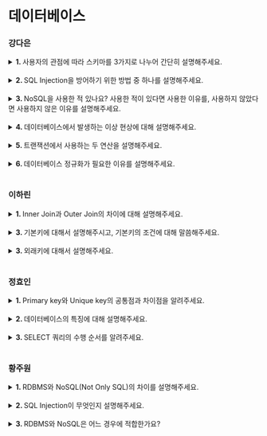 # 데이터베이스

### 강다은
<details>
   <summary> <b>1. </b> 사용자의 관점에 따라 스키마를 3가지로 나누어 간단히 설명해주세요. </summary> <br />
<div>
      
- 스키마는 외부 스키마, 개념 스키마, 내부 스키마로 구분합니다. 
- 외부 스키마는 실제 세계에 존재하는 데이터를 사용자에게 어떻게 보여줄 것인지 정의합니다.
- 개념 스키마는 데이터베이스의 전체적인 논리 구조를 정의합니다.
- 내부 스키마는 데이터베이스의 물리적 저장 구조입니다.

</div>
</details>
<br />
<details>
   <summary> <b>2. </b> SQL Injection을 방어하기 위한 방법 중 하나를 설명해주세요. </summary> <br />
<div>
      
- prepared statement를 사용할 수 있습니다. 쿼리문에서 전달 인자를 ?로 받아 서버측에서 필터링 과정을 거치는 방식으로 공격을 방어합니다.

</div>
</details>
<br />
<details>
   <summary> <b>3. </b> NoSQL을 사용한 적 있나요? 사용한 적이 있다면 사용한 이유를, 사용하지 않았다면 사용하지 않은 이유를 설명해주세요.  </summary> <br />
<div>
      
- NoSQL을 사용한 적이 없습니다. 저는 데이터 무결성을 보장하기 위해 주로RDBMS를 사용했던 것 같습니다.
  
</div>
</details>
<br />

<details>
   <summary> <b>4. </b> 데이터베이스에서 발생하는 이상 현상에 대해 설명해주세요.  </summary> <br />
<div>
      
- 테이블을 설계할 때 잘못 설계하여 데이터 삽입, 삭제, 수정 시 논리적으로 생기는 오류입니다. 삽입 이상, 갱신 이상, 삭제 이상 3가지가 있습니다.
  
</div>
</details>
<br />

<details>
   <summary> <b>5. </b> 트랜잭션에서 사용하는 두 연산을 설명해주세요.  </summary> <br />
<div>
      
- COMMIT과 ROLLBACK 연산을 사용할 수 있다.
- COMMIT은 하나의 트랜잭션이 성공적으로 끝났고, DB가 일관성있는 상태임을 알려주기 위해 사용한다.
- ROLLBACK은 트랜잭션이 정상적으로 종료되지 않았을 때, 트랜잭션의 시작 상태로 돌리기 위해 사용한다.
  
</div>
</details>
<br />

<details>
   <summary> <b>6. </b> 데이터베이스 정규화가 필요한 이유를 설명해주세요.  </summary> <br />
<div>
      
- 데이터의 중복을 최소화하고 데이터의 일관성, 유연성을 확보하기 위해 필요하다.
  
</div>
</details>
<br />

### 이하린
<details>
   <summary> <b>1. </b> Inner Join과 Outer Join의 차이에 대해 설명해주세요. </summary> <br />
<div>
      
- Inner Join은 서로 연관된 내용만 검색하는 조인 방법입니다. A와 B에 대해 수행했을 때 A와 B의 교집합을 말합니다.
- Outer Join은 한 쪽에는 데이터가 있고 한 쪽에는 데이터가 없는 경우, 데이터가 있는 쪽의 내용을 전부 출력하는 방법입니다. A와 B에 대해 수행했을 때 A와 B의 합집합을 말합니다.

</div>
</details>
<br />
<details>
   <summary> <b>3. </b> 기본키에 대해서 설명해주시고, 기본키의 조건에 대해 말씀해주세요. </summary> <br />
<div>
   
   - **기본키**는 한 릴레이션에서 특정 튜플을 유일하게 구별할 수 있는 속성입니다.
   - 기본키는 유일성, 최소성, 개체 무결성을 만족해야 합니다.
   - **유일성**은 기본키를 구성하는 컬럼은 테이블에서 레코드를 식별할 수 있도록 유일해야 한다는 속성입니다.
   - **최소성**은 유일성을 만족하는 한도 내에서 최소한의 컬럼으로 구성되어야 한다는 속성입니다.
   - **개체 무결성**은 기본키가 가지고 있는 값의 유일성을 보장받아야 한다는 속성입니다.

</div>
</details>
<br />
<details>
   <summary> <b>3. </b> 외래키에 대해서 설명해주세요.  </summary> <br />
<div>
      
- **외래키**는 두 테이블을 서로 연결하는데 사용되는 키입니다.
- 테이블 간의 관계를 나타낼 떄 사용하며, 다른 테이블의 기본키를 참조해 외래키로 사용합니다.
- 관계를 맺고 있는 릴레이션 R1, R2에서 릴레이션 R1 참조하고 있는 릴레이션 R2의 기본키와 같은 R1 릴레이션 속성을 외래키라고 합니다.
  
</div>
</details>
<br />


### 정효인
<details>
   <summary> <b>1. </b> Primary key와 Unique key의 공통점과 차이점을 알려주세요. </summary> <br />
<div>
      
- Primary key와 Unique key 모두 중복값을 허용하지 않는다는 공통점이 있습니다.
- 차이점으로는 Primary key는 null값을 허용하지 않고 테이블에서 1개만 생성가능하지만 Unique key는 null값을 허용하고 테이블에서 여러개 생성 가능합니다.

</div>
</details>
<br />
<details>
   <summary> <b>2. </b> 데이터베이스의 특징에 대해 설명해주세요. </summary> <br />
<div>
   
   - **실시간 접근성(Real-Time Accessibility)** : 비정형적인 질의(조회)에 대하여 실시간 처리에 의한 응답이 가능해야 한다.
   - **지속적인 변화(Continuous Evloution)** : 데이터베이스의 상태는 동적입니다. 즉 새로운 데이터의 삽입(Insert), 삭제(Delete), 갱신(Update)으로 항상 최신의 데이터를 유지해야 한다.
   - **동시 공용(Concurrent Sharing)** : 데이터베이스는 서로 다른 목적을 가진 여러 응용자들을 위한 것이므로 다수의 사용자가 동시에 같은 내용의 데이터를 이용할 수 있어야 한다.
   - **내용에 의한 참조(Content Reference)** : 데이터베이스에 있는 데이터를 참조할 때 데이터 레코드의 주소나 위치에 의해서가 아니라 사용자가 요구하는 데이터 내용으로 찾는다.

</div>
</details>
<br />
<details>
   <summary> <b>3. </b> SELECT 쿼리의 수행 순서를 알려주세요.  </summary> <br />
<div>
      
- FROM, ON, JOIN > WHERE, GROUP BY, HAVING > SELECT > DISTINCT > ORDER BY > LIMIT 순으로 실행됩니다.
- (간단) FROM, WHERE, GROUP BY, HAVING, SELECT, ORDER BY
  
</div>
</details>
<br />

### 황주원
<details>
   <summary> <b>1. </b> RDBMS와 NoSQL(Not Only SQL)의 차이를 설명해주세요. </summary> <br />
<div>
      
- RDBMS는 모든 데이터를 2차원 테이블 형태로 표현합니다.
- NoSQL은 RDBMS와 반대로 데이터간의 관계를 정의하지 않고, 스키마가 없어 좀 더 자유롭게 데이터를 관리할 수 있으며, 컬렉션이라는 형태로 데이터를 관리합니다.

</div>
</details>
<br />
<details>
   <summary> <b>2. </b> SQL Injection이 무엇인지 설명해주세요. </summary> <br />
<div>
   
   - SQL Injection이란 공격자가 악의적인 의도를 갖는 SQL 구문을 삽입하여 데이터베이스를 비정상적으로 조작하는 코드 인젝션 공격 기법입니다.
</div>
</details>
<br />
<details>
   <summary> <b>3. </b> RDBMS와 NoSQL은 어느 경우에 적합한가요?  </summary> <br />
<div>
      
- RDBMS는 중복된 데이터가 없어(데이터 무결성) 변경이 용이하기 때문에 관계를 맺고 있는 데이터가 자주 변경이 이루어지지 않는 시스템에 적합합니다.
    
   - 데이터 구조가 명확하고, 변경 될 여지가 없으며 스키마가 중요한 경우 사용하는 것이 좋습니다.
    
- NoSQL은 데이터 중복이 발생할 수 있으며 중복된 데이터가 변경될 시 모든 컬렉션에서 수정해야 하기 때문에 Update가 많이 이루어지지 않는 시스템에 좋습니다. 또한, Scale-out이 가능하다는 장점을 활용해 막대한 데이터를 저장해야 해서 DB를 Scale-out 해야 되는 시스템에 적합합니다.
    
   - 정확한 데이터 구조를 알 수 없고 데이터가 변경/확장 될 수 있는 경우 사용하는 것이 좋습니다.
  
</div>
</details>
<br />
